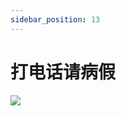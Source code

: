 ```yaml
---
sidebar_position: 13
---
```


# 打电话请病假
<image src="sc-dialog/cold" ratio="0.5" ribbon="Day 13" />
<dialog>
# Hi Carla, I need to ask for [sick leave/n.] today.
I caught a [nasty/adj./3] cold and woke up with a terrible headache this morning.
## I understand. [Take care of/v.] yourself.
Go see a doctor and pick up some medicine.
# I will. I will try to come in the office this afternoon if I feel better.
## Take a sick day. Get well first before coming to the office, or you'll get us all sick.
# OK. Thanks. There's something I need help with.
I need to do a sales [pitch/n./7] at Smith Technology at 4 p\.m\. this afternoon.
## Don't worry. I'll have Charlie go in your place. Rest and get well soon.
# OK. Thank you, Carla. Bye.
</dialog>
